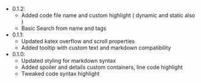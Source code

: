 - 0.1.2:
    - Added code file name and custom highlight ( dynamic and static also )
    - Basic Search from name and tags
- 0.1.1:
    - Updated katex overflow and scroll properties
    - Added tooltip with custom text and markdown compatibility
- 0.1.0:
    - Updated styling for markdown syntax
    - Added spoiler and details custom containers, line code highlight
    - Tweaked code syntax highlight